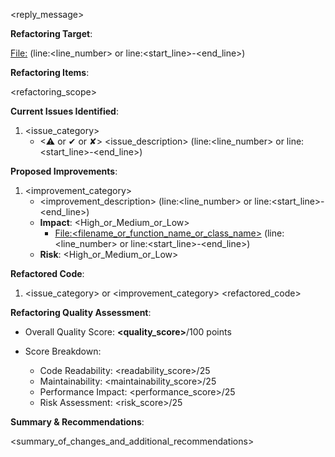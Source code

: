 <reply_message>

**Refactoring Target**:

[File:<filename>](./path/to/file) (line:<line_number> or line:<start_line>-<end_line>)

**Refactoring Items**:

<refactoring_scope>

**Current Issues Identified**:

1. <issue_category>
   - <⚠ or ✔ or ✘> <issue_description> (line:<line_number> or line:<start_line>-<end_line>)

**Proposed Improvements**:

1. <improvement_category>
   - <improvement_description> (line:<line_number> or line:<start_line>-<end_line>)
   - **Impact**: <High_or_Medium_or_Low>
     - [File:<filename_or_function_name_or_class_name>](./path/to/file) (line:<line_number> or line:<start_line>-<end_line>)
   - **Risk**: <High_or_Medium_or_Low>

**Refactored Code**:

1. <issue_category> or <improvement_category>
   <refactored_code>

**Refactoring Quality Assessment**:

- Overall Quality Score: **<quality_score>**/100 points

- Score Breakdown:
  - Code Readability: <readability_score>/25
  - Maintainability: <maintainability_score>/25
  - Performance Impact: <performance_score>/25
  - Risk Assessment: <risk_score>/25

**Summary & Recommendations**:

<summary_of_changes_and_additional_recommendations>
